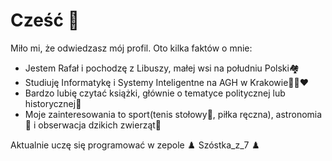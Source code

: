# Cześć 👋
Miło mi, że odwiedzasz mój profil. Oto kilka faktów o mnie:
- Jestem Rafał i pochodzę z Libuszy, małej wsi na południu Polski🏘️
- Studiuję Informatykę i Systemy Inteligentne na AGH w Krakowie💚🖤❤️
- Bardzo lubię czytać książki, głównie o tematyce politycznej lub historycznej📖
- Moje zainteresowania to sport(tenis stołowy🏓, piłka ręczna), astronomia🌃 i obserwacja dzikich zwierząt🐺 

Aktualnie uczę się programować w zepole ♟️ Szóstka_z_7 ♟️

